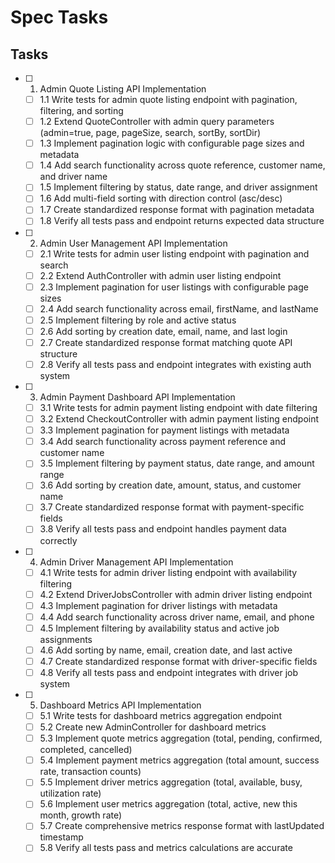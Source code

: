 # Spec Tasks

## Tasks

- [ ] 1. Admin Quote Listing API Implementation
  - [ ] 1.1 Write tests for admin quote listing endpoint with pagination, filtering, and sorting
  - [ ] 1.2 Extend QuoteController with admin query parameters (admin=true, page, pageSize, search, sortBy, sortDir)
  - [ ] 1.3 Implement pagination logic with configurable page sizes and metadata
  - [ ] 1.4 Add search functionality across quote reference, customer name, and driver name
  - [ ] 1.5 Implement filtering by status, date range, and driver assignment
  - [ ] 1.6 Add multi-field sorting with direction control (asc/desc)
  - [ ] 1.7 Create standardized response format with pagination metadata
  - [ ] 1.8 Verify all tests pass and endpoint returns expected data structure

- [ ] 2. Admin User Management API Implementation
  - [ ] 2.1 Write tests for admin user listing endpoint with pagination and search
  - [ ] 2.2 Extend AuthController with admin user listing endpoint
  - [ ] 2.3 Implement pagination for user listings with configurable page sizes
  - [ ] 2.4 Add search functionality across email, firstName, and lastName
  - [ ] 2.5 Implement filtering by role and active status
  - [ ] 2.6 Add sorting by creation date, email, name, and last login
  - [ ] 2.7 Create standardized response format matching quote API structure
  - [ ] 2.8 Verify all tests pass and endpoint integrates with existing auth system

- [ ] 3. Admin Payment Dashboard API Implementation
  - [ ] 3.1 Write tests for admin payment listing endpoint with date filtering
  - [ ] 3.2 Extend CheckoutController with admin payment listing endpoint
  - [ ] 3.3 Implement pagination for payment listings with metadata
  - [ ] 3.4 Add search functionality across payment reference and customer name
  - [ ] 3.5 Implement filtering by payment status, date range, and amount range
  - [ ] 3.6 Add sorting by creation date, amount, status, and customer name
  - [ ] 3.7 Create standardized response format with payment-specific fields
  - [ ] 3.8 Verify all tests pass and endpoint handles payment data correctly

- [ ] 4. Admin Driver Management API Implementation
  - [ ] 4.1 Write tests for admin driver listing endpoint with availability filtering
  - [ ] 4.2 Extend DriverJobsController with admin driver listing endpoint
  - [ ] 4.3 Implement pagination for driver listings with metadata
  - [ ] 4.4 Add search functionality across driver name, email, and phone
  - [ ] 4.5 Implement filtering by availability status and active job assignments
  - [ ] 4.6 Add sorting by name, email, creation date, and last active
  - [ ] 4.7 Create standardized response format with driver-specific fields
  - [ ] 4.8 Verify all tests pass and endpoint integrates with driver job system

- [ ] 5. Dashboard Metrics API Implementation
  - [ ] 5.1 Write tests for dashboard metrics aggregation endpoint
  - [ ] 5.2 Create new AdminController for dashboard metrics
  - [ ] 5.3 Implement quote metrics aggregation (total, pending, confirmed, completed, cancelled)
  - [ ] 5.4 Implement payment metrics aggregation (total amount, success rate, transaction counts)
  - [ ] 5.5 Implement driver metrics aggregation (total, available, busy, utilization rate)
  - [ ] 5.6 Implement user metrics aggregation (total, active, new this month, growth rate)
  - [ ] 5.7 Create comprehensive metrics response format with lastUpdated timestamp
  - [ ] 5.8 Verify all tests pass and metrics calculations are accurate
